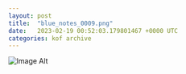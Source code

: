 ```yaml
---
layout:	post
title:	"blue_notes_0009.png"
date:	2023-02-19 00:52:03.179801467 +0000 UTC
categories:	kof archive
---
```


![Image Alt](https://k0f.github.io/assets/blue_notes_0009.png)